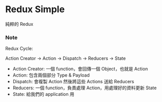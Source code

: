 # Redux Simple

純粹的 Redux

### Note
Redux Cycle:

Action Creator → Action → Dispatch → Reducers → State

+ Action Creator: 一個 function，會回傳一個 Object，也就是 Action
+ Action: 包含兩個部分 Type & Payload
+ Dispatch: 會複製 Action 然後將這些 Actions 送給 Reducers
+ Reducers: 一個 function，負責處理 Action，用處理好的資料更新 State
+ State: 給我們的 application 用